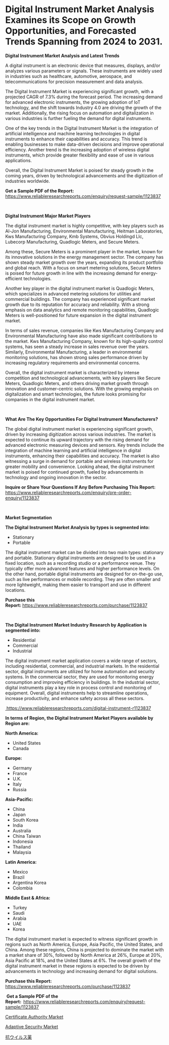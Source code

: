 <p><h1>Digital Instrument Market Analysis Examines its Scope on Growth Opportunities, and Forecasted Trends Spanning from 2024 to 2031.</h1></p><p><strong>Digital Instrument Market Analysis and Latest Trends</strong></p>
<p><p>A digital instrument is an electronic device that measures, displays, and/or analyzes various parameters or signals. These instruments are widely used in industries such as healthcare, automotive, aerospace, and telecommunications for precision measurement and data analysis.</p><p>The Digital Instrument Market is experiencing significant growth, with a projected CAGR of 7.3% during the forecast period. The increasing demand for advanced electronic instruments, the growing adoption of IoT technology, and the shift towards Industry 4.0 are driving the growth of the market. Additionally, the rising focus on automation and digitalization in various industries is further fueling the demand for digital instruments.</p><p>One of the key trends in the Digital Instrument Market is the integration of artificial intelligence and machine learning technologies in digital instruments to enhance their capabilities and accuracy. This trend is enabling businesses to make data-driven decisions and improve operational efficiency. Another trend is the increasing adoption of wireless digital instruments, which provide greater flexibility and ease of use in various applications.</p><p>Overall, the Digital Instrument Market is poised for steady growth in the coming years, driven by technological advancements and the digitization of industries worldwide.</p></p>
<p><strong>Get a Sample PDF of the Report:&nbsp;</strong> <a href="https://www.reliableresearchreports.com/enquiry/request-sample/1123837">https://www.reliableresearchreports.com/enquiry/request-sample/1123837</a></p>
<p>&nbsp;</p>
<p><strong>Digital Instrument Major Market Players</strong></p>
<p><p>The digital instrument market is highly competitive, with key players such as Al-Jon Manufacturing, Environmental Manufacturing, Heitman Laboratories, Kws Manufacturing Company, Kmb Systems, Obvius Holdingd Llc, Lubecorp Manufacturing, Quadlogic Meters, and Secure Meters. </p><p>Among these, Secure Meters is a prominent player in the market, known for its innovative solutions in the energy management sector. The company has shown steady market growth over the years, expanding its product portfolio and global reach. With a focus on smart metering solutions, Secure Meters is poised for future growth in line with the increasing demand for energy-efficient technologies.</p><p>Another key player in the digital instrument market is Quadlogic Meters, which specializes in advanced metering solutions for utilities and commercial buildings. The company has experienced significant market growth due to its reputation for accuracy and reliability. With a strong emphasis on data analytics and remote monitoring capabilities, Quadlogic Meters is well-positioned for future expansion in the digital instrument market.</p><p>In terms of sales revenue, companies like Kws Manufacturing Company and Environmental Manufacturing have also made significant contributions to the market. Kws Manufacturing Company, known for its high-quality control systems, has seen a steady increase in sales revenue over the years. Similarly, Environmental Manufacturing, a leader in environmental monitoring solutions, has shown strong sales performance driven by increasing regulatory requirements and environmental concerns.</p><p>Overall, the digital instrument market is characterized by intense competition and technological advancements, with key players like Secure Meters, Quadlogic Meters, and others driving market growth through innovation and customer-centric solutions. With the growing emphasis on digitalization and smart technologies, the future looks promising for companies in the digital instrument market.</p></p>
<p>&nbsp;</p>
<p><strong>What Are The Key Opportunities For Digital Instrument Manufacturers?</strong></p>
<p><p>The global digital instrument market is experiencing significant growth, driven by increasing digitization across various industries. The market is expected to continue its upward trajectory with the rising demand for advanced electronic measuring devices and sensors. Key trends include the integration of machine learning and artificial intelligence in digital instruments, enhancing their capabilities and accuracy. The market is also witnessing a surge in demand for portable and wireless instruments for greater mobility and convenience. Looking ahead, the digital instrument market is poised for continued growth, fueled by advancements in technology and ongoing innovation in the sector.</p></p>
<p><strong>Inquire or Share Your Questions If Any Before Purchasing This Report:</strong> <a href="https://www.reliableresearchreports.com/enquiry/pre-order-enquiry/1123837">https://www.reliableresearchreports.com/enquiry/pre-order-enquiry/1123837</a></p>
<p>&nbsp;</p>
<p><strong>Market Segmentation</strong></p>
<p><strong>The Digital Instrument Market Analysis by types is segmented into:</strong></p>
<p><ul><li>Stationary</li><li>Portable</li></ul></p>
<p><p>The digital instrument market can be divided into two main types: stationary and portable. Stationary digital instruments are designed to be used in a fixed location, such as a recording studio or a performance venue. They typically offer more advanced features and higher performance levels. On the other hand, portable digital instruments are designed for on-the-go use, such as live performances or mobile recording. They are often smaller and more lightweight, making them easier to transport and use in different locations.</p></p>
<p><strong>Purchase this Report:&nbsp;</strong><a href="https://www.reliableresearchreports.com/purchase/1123837">https://www.reliableresearchreports.com/purchase/1123837</a></p>
<p>&nbsp;</p>
<p><strong>The Digital Instrument Market Industry Research by Application is segmented into:</strong></p>
<p><ul><li>Residential</li><li>Commercial</li><li>Industrial</li></ul></p>
<p><p>The digital instrument market application covers a wide range of sectors, including residential, commercial, and industrial markets. In the residential sector, digital instruments are utilized for home automation and security systems. In the commercial sector, they are used for monitoring energy consumption and improving efficiency in buildings. In the industrial sector, digital instruments play a key role in process control and monitoring of equipment. Overall, digital instruments help to streamline operations, increase productivity, and enhance safety across all these sectors.</p></p>
<p><a href="https://www.reliableresearchreports.com/digital-instrument-r1123837">&nbsp;https://www.reliableresearchreports.com/digital-instrument-r1123837</a></p>
<p><strong>In terms of Region, the Digital Instrument Market Players available by Region are:</strong></p>
<p>
    <p> <strong> North America: </strong>
        <ul>
            <li>United States</li>
            <li>Canada</li>
        </ul>
        </p> 
    <p> <strong> Europe: </strong>
        <ul>
            <li>Germany</li>
            <li>France</li>
            <li>U.K.</li>
            <li>Italy</li>
            <li>Russia</li>
        </ul>
        </p> 
    <p> <strong> Asia-Pacific: </strong>
        <ul>
            <li>China</li>
            <li>Japan</li>
            <li>South Korea</li>
            <li>India</li>
            <li>Australia</li>
            <li>China Taiwan</li>
            <li>Indonesia</li>
            <li>Thailand</li>
            <li>Malaysia</li>
        </ul>
        </p> 
    <p> <strong> Latin America: </strong>
        <ul>
            <li>Mexico</li>
            <li>Brazil</li>
            <li>Argentina Korea</li>
            <li>Colombia</li>
        </ul>
        </p> 
    <p> <strong> Middle East & Africa: </strong>
        <ul>
            <li>Turkey</li>
            <li>Saudi</li>
            <li>Arabia</li>
            <li>UAE</li>
            <li>Korea</li>
        </ul>
    </p>
    </p>
<p><p>The digital instrument market is expected to witness significant growth in regions such as North America, Europe, Asia Pacific, the United States, and China. Among these regions, China is projected to dominate the market with a market share of 30%, followed by North America at 26%, Europe at 20%, Asia Pacific at 18%, and the United States at 6%. The overall growth of the digital instrument market in these regions is expected to be driven by advancements in technology and increasing demand for digital solutions.</p></p>
<p><strong>Purchase this Report: </strong><a href="https://www.reliableresearchreports.com/purchase/1123837">https://www.reliableresearchreports.com/purchase/1123837</a></p>
<p>&nbsp;<strong>Get a Sample PDF of the Report:&nbsp;&nbsp;</strong><a href="https://www.reliableresearchreports.com/enquiry/request-sample/1123837">https://www.reliableresearchreports.com/enquiry/request-sample/1123837</a></p>
<p><strong></strong></p>
<p><p><a href="https://www.linkedin.com/pulse/certificate-authority-market-research-report-its-history-bwsvf?trackingId=a6TUgAhFkNX6uxTi9k44KA%3D%3D">Certificate Authority Market</a></p><p><a href="https://www.linkedin.com/pulse/analyzing-adaptive-security-market-global-industry-perspective-z4pbe?trackingId=XJzBEw1jG49nGqs8zLa20w%3D%3D">Adaptive Security Market</a></p><p><a href="https://medium.com/@aidalakin1973/%E6%8A%97%E3%82%A6%E3%82%A4%E3%83%AB%E3%82%B9%E8%96%AC%E3%81%AE%E5%B8%82%E5%A0%B4%E8%A6%8F%E6%A8%A1-cagr-%E3%83%88%E3%83%AC%E3%83%B3%E3%83%892024%E5%B9%B4%E3%81%8B%E3%82%892030%E5%B9%B4-6c57d16b0064">抗ウイルス薬</a></p></p>